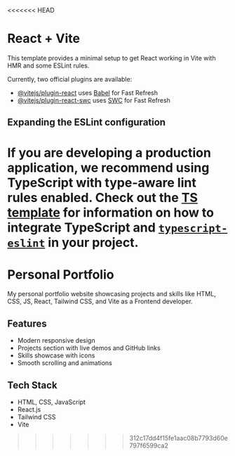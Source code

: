 <<<<<<< HEAD
# React + Vite

This template provides a minimal setup to get React working in Vite with HMR and some ESLint rules.

Currently, two official plugins are available:

- [@vitejs/plugin-react](https://github.com/vitejs/vite-plugin-react/blob/main/packages/plugin-react) uses [Babel](https://babeljs.io/) for Fast Refresh
- [@vitejs/plugin-react-swc](https://github.com/vitejs/vite-plugin-react/blob/main/packages/plugin-react-swc) uses [SWC](https://swc.rs/) for Fast Refresh

## Expanding the ESLint configuration

If you are developing a production application, we recommend using TypeScript with type-aware lint rules enabled. Check out the [TS template](https://github.com/vitejs/vite/tree/main/packages/create-vite/template-react-ts) for information on how to integrate TypeScript and [`typescript-eslint`](https://typescript-eslint.io) in your project.
=======

# Personal Portfolio

My personal portfolio website showcasing projects and skills like HTML, CSS, JS, React, Tailwind CSS, and Vite as a Frontend developer.

## Features
- Modern responsive design
- Projects section with live demos and GitHub links
- Skills showcase with icons
- Smooth scrolling and animations

## Tech Stack
- HTML, CSS, JavaScript
- React.js
- Tailwind CSS
- Vite
>>>>>>> 312c17dd4f15fe1aac08b7793d60e797f6599ca2
